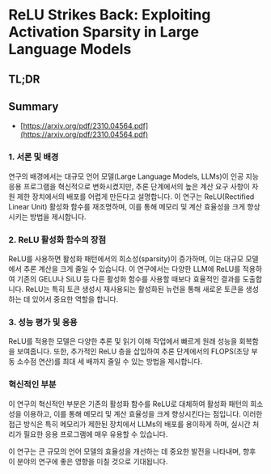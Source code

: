 # ReLU Strikes Back: Exploiting Activation Sparsity in Large Language Models
## TL;DR
## Summary
- [https://arxiv.org/pdf/2310.04564.pdf](https://arxiv.org/pdf/2310.04564.pdf)

### 1. **서론 및 배경**
연구의 배경에서는 대규모 언어 모델(Large Language Models, LLMs)이 인공 지능 응용 프로그램을 혁신적으로 변화시켰지만, 추론 단계에서의 높은 계산 요구 사항이 자원 제한 장치에서의 배포를 어렵게 만든다고 설명합니다. 이 연구는 ReLU(Rectified Linear Unit) 활성화 함수를 재조명하며, 이를 통해 메모리 및 계산 효율성을 크게 향상시키는 방법을 제시합니다.

### 2. **ReLU 활성화 함수의 장점**
ReLU를 사용하면 활성화 패턴에서의 희소성(sparsity)이 증가하며, 이는 대규모 모델에서 추론 계산을 크게 줄일 수 있습니다. 이 연구에서는 다양한 LLM에 ReLU를 적용하여 기존의 GELU나 SiLU 등 다른 활성화 함수를 사용할 때보다 효율적인 결과를 도출합니다. ReLU는 특히 토큰 생성시 재사용되는 활성화된 뉴런을 통해 새로운 토큰을 생성하는 데 있어서 중요한 역할을 합니다.

### 3. **성능 평가 및 응용**
ReLU를 적용한 모델은 다양한 추론 및 읽기 이해 작업에서 빠르게 원래 성능을 회복함을 보여줍니다. 또한, 추가적인 ReLU 층을 삽입하여 추론 단계에서의 FLOPS(초당 부동 소수점 연산)를 최대 세 배까지 줄일 수 있는 방법을 제시합니다.

### **혁신적인 부분**
이 연구의 혁신적인 부분은 기존의 활성화 함수를 ReLU로 대체하여 활성화 패턴의 희소성을 이용하고, 이를 통해 메모리 및 계산 효율성을 크게 향상시킨다는 점입니다. 이러한 접근 방식은 특히 메모리가 제한된 장치에서 LLMs의 배포를 용이하게 하며, 실시간 처리가 필요한 응용 프로그램에 매우 유용할 수 있습니다.

이 연구는 큰 규모의 언어 모델의 효율성을 개선하는 데 중요한 발전을 나타내며, 향후 이 분야의 연구에 좋은 영향을 미칠 것으로 기대됩니다.